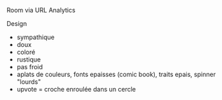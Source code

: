 Room via URL
Analytics

Design
 - sympathique
 - doux
 - coloré
 - rustique
 - pas froid
 - aplats de couleurs, fonts epaisses (comic book), traits epais, spinner "lourds"
 - upvote = croche enroulée dans un cercle